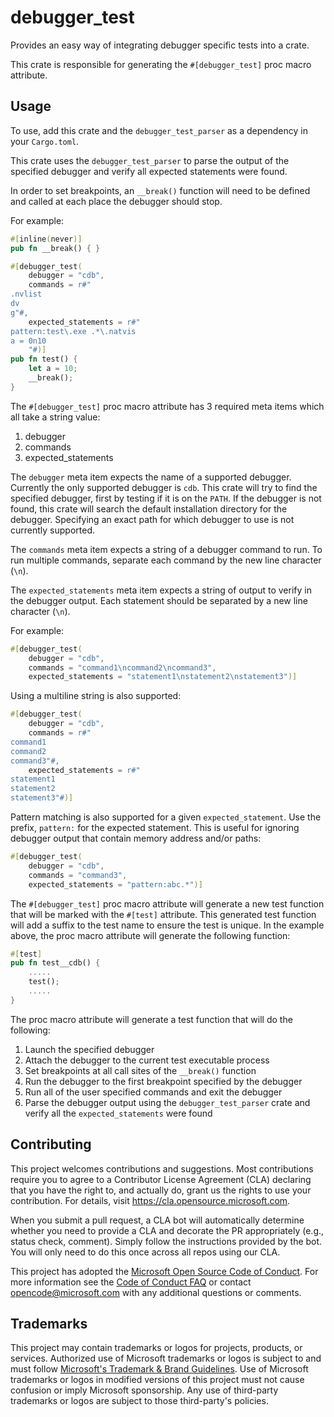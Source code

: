 # debugger_test

Provides an easy way of integrating debugger specific tests into a crate.

This crate is responsible for generating the `#[debugger_test]` proc macro attribute.

## Usage

To use, add this crate and the `debugger_test_parser` as a dependency in your `Cargo.toml`.

This crate uses the `debugger_test_parser` to parse the output of the specified debugger
and verify all expected statements were found.

In order to set breakpoints, an `__break()` function will need to be defined and called
at each place the debugger should stop.

For example:

```rust
#[inline(never)]
pub fn __break() { }

#[debugger_test(
    debugger = "cdb",
    commands = r#"
.nvlist
dv
g"#,
    expected_statements = r#"
pattern:test\.exe .*\.natvis
a = 0n10
    "#)]
pub fn test() {
    let a = 10;
    __break();
}
```

The `#[debugger_test]` proc macro attribute has 3 required meta items which all take a string value:

1. debugger
2. commands
3. expected_statements

The `debugger` meta item expects the name of a supported debugger. Currently the only supported debugger is `cdb`.
This crate will try to find the specified debugger, first by testing if it is on the `PATH`. If the debugger is
not found, this crate will search the default installation directory for the debugger. Specifying an exact path
for which debugger to use is not currently supported.

The `commands` meta item expects a string of a debugger command to run. To run multiple commands, separate each
command by the new line character (`\n`).

The `expected_statements` meta item expects a string of output to verify in the debugger output.
Each statement should be separated by a new line character (`\n`).

For example:

```rust
#[debugger_test(
    debugger = "cdb",
    commands = "command1\ncommand2\ncommand3",
    expected_statements = "statement1\nstatement2\nstatement3")]
```

Using a multiline string is also supported:

```rust
#[debugger_test(
    debugger = "cdb",
    commands = r#"
command1
command2
command3"#,
    expected_statements = r#"
statement1
statement2
statement3"#)]
```

Pattern matching is also supported for a given `expected_statement`. Use the prefix, `pattern:` for the
expected statement. This is useful for ignoring debugger output that contain memory address and/or paths:

```rust
#[debugger_test(
    debugger = "cdb",
    commands = "command3",
    expected_statements = "pattern:abc.*")]
```

The `#[debugger_test]` proc macro attribute will generate a new test function that will be marked
with the `#[test]` attribute. This generated test function will add a suffix to the test name to ensure
the test is unique. In the example above, the proc macro attribute will generate the following function:

```rust
#[test]
pub fn test__cdb() {
    .....
    test();
    .....
}
```

The proc macro attribute will generate a test function that will do the following:

1. Launch the specified debugger
2. Attach the debugger to the current test executable process
3. Set breakpoints at all call sites of the `__break()` function
4. Run the debugger to the first breakpoint specified by the debugger
5. Run all of the user specified commands and exit the debugger
6. Parse the debugger output using the `debugger_test_parser` crate and verify all the `expected_statements` were found

## Contributing

This project welcomes contributions and suggestions.  Most contributions require you to agree to a
Contributor License Agreement (CLA) declaring that you have the right to, and actually do, grant us
the rights to use your contribution. For details, visit https://cla.opensource.microsoft.com.

When you submit a pull request, a CLA bot will automatically determine whether you need to provide
a CLA and decorate the PR appropriately (e.g., status check, comment). Simply follow the instructions
provided by the bot. You will only need to do this once across all repos using our CLA.

This project has adopted the [Microsoft Open Source Code of Conduct](https://opensource.microsoft.com/codeofconduct/).
For more information see the [Code of Conduct FAQ](https://opensource.microsoft.com/codeofconduct/faq/) or
contact [opencode@microsoft.com](mailto:opencode@microsoft.com) with any additional questions or comments.

## Trademarks

This project may contain trademarks or logos for projects, products, or services. Authorized use of Microsoft 
trademarks or logos is subject to and must follow 
[Microsoft's Trademark & Brand Guidelines](https://www.microsoft.com/en-us/legal/intellectualproperty/trademarks/usage/general).
Use of Microsoft trademarks or logos in modified versions of this project must not cause confusion or imply Microsoft sponsorship.
Any use of third-party trademarks or logos are subject to those third-party's policies.
